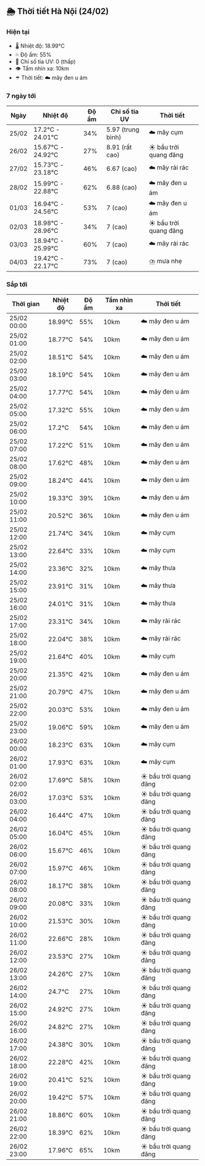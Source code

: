 ## 🌦️ Thời tiết Hà Nội (24/02)

### Hiện tại

- 🌡️ Nhiệt độ: 18.99℃
- 💦 Độ ẩm: 55%
- 🌟 Chỉ số tia UV: 0 (thấp)
- 👁️ Tầm nhìn xa: 10km
- ☂️ Thời tiết: ☁️ mây đen u ám

### 7 ngày tới

| Ngày | Nhiệt độ | Độ ẩm | Chỉ số tia UV | Thời tiết |
| --- | --- | --- | --- | --- |
| 25/02 | 17.2℃ - 24.01℃ | 34% | 5.97 (trung bình) | ☁️ mây cụm |
| 26/02 | 15.67℃ - 24.92℃ | 27% | 8.91 (rất cao) | ☀️ bầu trời quang đãng |
| 27/02 | 15.73℃ - 23.18℃ | 46% | 6.67 (cao) | ☁️ mây rải rác |
| 28/02 | 15.99℃ - 22.88℃ | 62% | 6.88 (cao) | ☁️ mây đen u ám |
| 01/03 | 16.94℃ - 24.56℃ | 53% | 7 (cao) | ☁️ mây đen u ám |
| 02/03 | 18.98℃ - 28.96℃ | 34% | 7 (cao) | ☀️ bầu trời quang đãng |
| 03/03 | 18.94℃ - 25.99℃ | 60% | 7 (cao) | ☁️ mây rải rác |
| 04/03 | 19.42℃ - 22.17℃ | 73% | 7 (cao) | ⛈️ mưa nhẹ |

### Sắp tới

| Thời gian | Nhiệt độ | Độ ẩm | Tầm nhìn xa | Thời tiết |
| --- | --- | --- | --- | --- |
| 25/02 00:00 | 18.99℃ | 55% | 10km | ☁️ mây đen u ám |
| 25/02 01:00 | 18.77℃ | 54% | 10km | ☁️ mây đen u ám |
| 25/02 02:00 | 18.51℃ | 54% | 10km | ☁️ mây đen u ám |
| 25/02 03:00 | 18.19℃ | 54% | 10km | ☁️ mây đen u ám |
| 25/02 04:00 | 17.77℃ | 54% | 10km | ☁️ mây đen u ám |
| 25/02 05:00 | 17.32℃ | 55% | 10km | ☁️ mây đen u ám |
| 25/02 06:00 | 17.2℃ | 54% | 10km | ☁️ mây đen u ám |
| 25/02 07:00 | 17.22℃ | 51% | 10km | ☁️ mây đen u ám |
| 25/02 08:00 | 17.62℃ | 48% | 10km | ☁️ mây đen u ám |
| 25/02 09:00 | 18.24℃ | 44% | 10km | ☁️ mây đen u ám |
| 25/02 10:00 | 19.33℃ | 39% | 10km | ☁️ mây đen u ám |
| 25/02 11:00 | 20.52℃ | 36% | 10km | ☁️ mây đen u ám |
| 25/02 12:00 | 21.74℃ | 34% | 10km | ☁️ mây cụm |
| 25/02 13:00 | 22.64℃ | 33% | 10km | ☁️ mây cụm |
| 25/02 14:00 | 23.36℃ | 32% | 10km | ☁️ mây thưa |
| 25/02 15:00 | 23.91℃ | 31% | 10km | ☁️ mây thưa |
| 25/02 16:00 | 24.01℃ | 31% | 10km | ☁️ mây thưa |
| 25/02 17:00 | 23.31℃ | 34% | 10km | ☁️ mây rải rác |
| 25/02 18:00 | 22.04℃ | 38% | 10km | ☁️ mây rải rác |
| 25/02 19:00 | 21.64℃ | 40% | 10km | ☁️ mây cụm |
| 25/02 20:00 | 21.35℃ | 42% | 10km | ☁️ mây đen u ám |
| 25/02 21:00 | 20.79℃ | 47% | 10km | ☁️ mây đen u ám |
| 25/02 22:00 | 20.03℃ | 53% | 10km | ☁️ mây đen u ám |
| 25/02 23:00 | 19.06℃ | 59% | 10km | ☁️ mây đen u ám |
| 26/02 00:00 | 18.23℃ | 63% | 10km | ☁️ mây cụm |
| 26/02 01:00 | 17.93℃ | 63% | 10km | ☁️ mây cụm |
| 26/02 02:00 | 17.69℃ | 58% | 10km | ☀️ bầu trời quang đãng |
| 26/02 03:00 | 17.03℃ | 53% | 10km | ☀️ bầu trời quang đãng |
| 26/02 04:00 | 16.44℃ | 47% | 10km | ☀️ bầu trời quang đãng |
| 26/02 05:00 | 16.04℃ | 45% | 10km | ☀️ bầu trời quang đãng |
| 26/02 06:00 | 15.67℃ | 46% | 10km | ☀️ bầu trời quang đãng |
| 26/02 07:00 | 15.97℃ | 46% | 10km | ☀️ bầu trời quang đãng |
| 26/02 08:00 | 18.17℃ | 38% | 10km | ☀️ bầu trời quang đãng |
| 26/02 09:00 | 20.08℃ | 33% | 10km | ☀️ bầu trời quang đãng |
| 26/02 10:00 | 21.53℃ | 30% | 10km | ☀️ bầu trời quang đãng |
| 26/02 11:00 | 22.66℃ | 28% | 10km | ☀️ bầu trời quang đãng |
| 26/02 12:00 | 23.53℃ | 27% | 10km | ☀️ bầu trời quang đãng |
| 26/02 13:00 | 24.26℃ | 27% | 10km | ☀️ bầu trời quang đãng |
| 26/02 14:00 | 24.7℃ | 27% | 10km | ☀️ bầu trời quang đãng |
| 26/02 15:00 | 24.92℃ | 27% | 10km | ☀️ bầu trời quang đãng |
| 26/02 16:00 | 24.82℃ | 27% | 10km | ☀️ bầu trời quang đãng |
| 26/02 17:00 | 24.38℃ | 30% | 10km | ☀️ bầu trời quang đãng |
| 26/02 18:00 | 22.28℃ | 42% | 10km | ☀️ bầu trời quang đãng |
| 26/02 19:00 | 20.41℃ | 52% | 10km | ☀️ bầu trời quang đãng |
| 26/02 20:00 | 19.42℃ | 57% | 10km | ☀️ bầu trời quang đãng |
| 26/02 21:00 | 18.86℃ | 60% | 10km | ☀️ bầu trời quang đãng |
| 26/02 22:00 | 18.39℃ | 62% | 10km | ☀️ bầu trời quang đãng |
| 26/02 23:00 | 17.96℃ | 65% | 10km | ☀️ bầu trời quang đãng |
